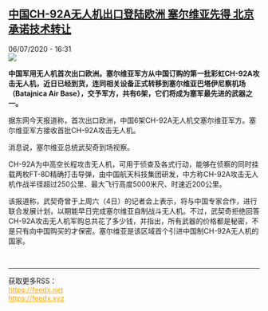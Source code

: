 <!--1594047379000-->
[中国CH-92A无人机出口登陆欧洲 塞尔维亚先得 北京承诺技术转让](http://www.rfi.fr//cn/%E4%B8%AD%E5%9B%BD/20200706-%E4%B8%AD%E5%9B%BDch-92a%E6%97%A0%E4%BA%BA%E6%9C%BA%E5%87%BA%E5%8F%A3%E7%99%BB%E9%99%86%E6%AC%A7%E6%B4%B2-%E5%A1%9E%E5%B0%94%E7%BB%B4%E4%BA%9A%E5%85%88%E5%BE%97-%E5%8C%97%E4%BA%AC%E6%89%BF%E8%AF%BA%E6%8A%80%E6%9C%AF%E8%BD%AC%E8%AE%A9)
------

<div>06/07/2020 - 16:31</div><img src="https://s.rfi.fr/media/display/57b9df50-bf95-11ea-826f-005056a964fe/w:310/p:16x9/zrj-1.jpg"><p><strong>中国军用无人机首次出口欧洲。塞尔维亚军方从中国订购的第一批彩虹CH-92A攻击无人机，近日已经到货，连同相关设备正式转移到塞尔维亚巴塔伊尼察机场（Batajnica Air Base），交予军方，共有6架，它们将成为塞军最先进的武器之一。</strong></p><div class="t-content__body u-clearfix"><div class="m-interstitial"></div><p>据东网今天报道称，首次出口欧洲，中国6架CH-92A无人机交塞尔维亚军方。塞尔维亚军方接收首批CH-92A攻击无人机。</p><p>消息说，塞尔维亚总统武契奇到场视察。</p><p>CH-92A为中高空长程攻击无人机，可用于侦查及各式行动，能够在侦察的同时挂载两枚FT-8D精确打击导弹，由中国航天科技集团研发，中方称CH-92A攻击无人机作战半径超过250公里、最大飞行高度5000米尺、时速近200公里。</p><p>该报道称，武契奇曾于上周六（4日）的记者会上表示，将与中国专家合作，进行联合发展计划，以期能早日完成塞尔维亚自制战斗无人机。不过，武契奇拒绝回答CH-92A攻击无人机军购总共花了多少钱，并指出，所有武器的价格都是秘密，不是只有向中国购买的才保密。塞尔维亚是该区域首个引进中国制CH-92A无人机的国家。</p><div class="o-self-promo o-self-promo--nl o-self-promo--hidden" data-selfpromo-newsletter></div><div class="o-self-promo o-self-promo--app o-self-promo--hidden" data-selfpromo-app></div></div><br><hr><div>获取更多RSS：<br><a href="https://feedx.net" style="color:orange" target="_blank">https://feedx.net</a> <br><a href="https://feedx.xyz" style="color:orange" target="_blank">https://feedx.xyz</a><br></div>
